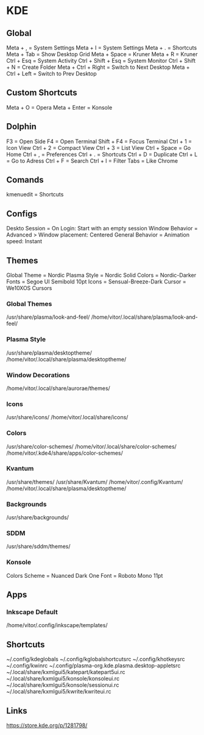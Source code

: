 # KDE

## Global
Meta + , = System Settings
Meta + I = System Settings
Meta + . = Shortcuts
Meta + Tab = Show Desktop Grid
Meta + Space = Kruner
Meta + R = Kruner
Ctrl + Esq = System Activity
Ctrl + Shift + Esq = System Monitor
Ctrl + Shift + N = Create Folder
Meta + Ctrl + Right = Switch to Next Desktop
Meta + Ctrl + Left = Switch to Prev Desktop

## Custom Shortcuts
Meta + O = Opera
Meta + Enter = Konsole

## Dolphin
F3 = Open Side
F4 = Open Terminal
Shift + F4 = Focus Terminal
Ctrl + 1 = Icon View
Ctrl + 2 = Compact View
Ctrl + 3 = List View
Ctrl + Space = Go Home
Ctrl + , = Preferences
Ctrl + . = Shortcuts
Ctrl + D = Duplicate
Ctrl + L = Go to Adress
Ctrl + F = Search
Ctrl + I = Filter
Tabs = Like Chrome

## Comands
kmenuedit = Shortcuts

## Configs
Deskto Session = On Login: Start with an empty session
Window Behavior = Advanced > Window placement: Centered
General Behavior = Animation speed: Instant

## Themes
Global Theme = Nordic
Plasma Style = Nordic Solid
Colors = Nordic-Darker
Fonts = Segoe UI Semibold 10pt
Icons = Sensual-Breeze-Dark
Cursor = We10XOS Cursors

### Global Themes
/usr/share/plasma/look-and-feel/
/home/vitor/.local/share/plasma/look-and-feel/

### Plasma Style
/usr/share/plasma/desktoptheme/
/home/vitor/.local/share/plasma/desktoptheme/

### Window Decorations
/home/vitor/.local/share/aurorae/themes/

### Icons
/usr/share/icons/
/home/vitor/.local/share/icons/

### Colors
/usr/share/color-schemes/
/home/vitor/.local/share/color-schemes/
/home/vitor/.kde4/share/apps/color-schemes/

### Kvantum
/usr/share/themes/
/usr/share/Kvantum/
/home/vitor/.config/Kvantum/
/home/vitor/.local/share/plasma/desktoptheme/

### Backgrounds
/usr/share/backgrounds/

### SDDM
/usr/share/sddm/themes/

### Konsole
Colors Scheme = Nuanced Dark One
Font = Roboto Mono 11pt

## Apps
### Inkscape Default
/home/vitor/.config/inkscape/templates/

## Shortcuts
~/.config/kdeglobals
~/.config/kglobalshortcutsrc
~/.config/khotkeysrc
~/.config/kwinrc
~/.config/plasma-org.kde.plasma.desktop-appletsrc
~/.local/share/kxmlgui5/katepart/katepart5ui.rc
~/.local/share/kxmlgui5/konsole/konsoleui.rc
~/.local/share/kxmlgui5/konsole/sessionui.rc
~/.local/share/kxmlgui5/kwrite/kwriteui.rc

## Links
https://store.kde.org/p/1281798/
